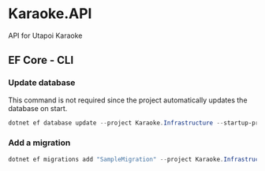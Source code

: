 # Karaoke.API
API for Utapoi Karaoke

## EF Core - CLI

### Update database
This command is not required since the project automatically updates the database on start.

```powershell
dotnet ef database update --project Karaoke.Infrastructure --startup-project Karaoke.API
```

### Add a migration

```powershell
dotnet ef migrations add "SampleMigration" --project Karaoke.Infrastructure --startup-project Karaoke.API --output-dir Persistence/Migrations
```
